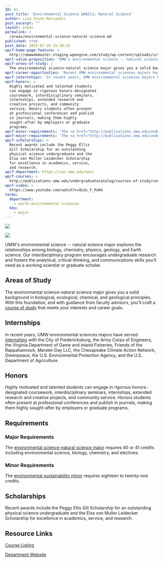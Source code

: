 ```yaml
---
ID: 61
post_title: 'Environmental Science &#8211; Natural Science'
author: Lisa Chinn Marvashti
post_excerpt: ""
layout: areas
permalink: >
  /areas/environmental-science-natural-science.md
published: true
post_date: 2015-07-28 15:30:32
wpcf-home-page-feature: >
  http://umwwebmaster.staging.wpengine.com/study/wp-content/uploads/sites/5/2015/07/Soil-Project-07e.jpg
wpcf-value-proposition: "UMW's environmental science -- natural science major explores the relationships among biology, chemistry, physics, geology, and Earth science. Our interdisciplinary program encourages undergraduate research and fosters the analytical, critical-thinking, and communications skills you'll need as a working scientist or graduate scholar."
wpcf-areas-of-study: |
  The environmental science-natural science major gives you a solid background in biological, ecological, chemical, and geological principles. With this foundation, and with guidance from faculty advisors, you'll craft a <a href="http://publications.umw.red/undergraduatecatalog/courses-of-study/course-descriptions/eesc-2/">course of study</a> that meets your interests and career goals.
wpcf-career-opportunties: 'Recent UMW environmental sciences majors have <a href="http://cas.umw.edu/ees/our-graduates/">gone to work </a>for the U.S. Geological Survey, the Peace Corps, the Department of State, state and local governments, and nongovernmental organizations. Many pursue advanced degrees.'
wpcf-internships: 'In recent years, UMW environmental sciences majors have served <a href="http://cas.umw.edu/ees/internships/">internships</a> with the City of Fredericksburg, the Army Corps of Engineers, the Virginia Department of Game and Inland Fisheries, Friends of the Rappahannock, Marstel-Day LLC, the Chesapeake Climate Action Network, Greenpeace, the U.S. Environmental Protection Agency, and the U.S. Department of Agriculture.'
wpcf-honors: >
  Highly motivated and talented students
  can engage in rigorous honors-designated
  coursework, interdisciplinary seminars,
  internships, extended research and
  creative projects, and community
  service. Honors students often present
  at professional conferences and publish
  in journals, making them highly
  sought-after by employers or graduate
  programs.
wpcf-minor-requirements: 'The <a href="http://publications.umw.edu/undergraduatecatalog/courses-of-study/minors/sust/">environmental sustainability minor</a> requires eighteen to twenty-one credits.'
wpcf-major-requirements: 'The <a href="http://publications.umw.edu/undergraduatecatalog/courses-of-study/majors/eesc-natural/">environmental science-natural science major</a> requires 40 or 41 credits including environmental science, biology, chemistry, and electives.'
wpcf-scholarships: >
  Recent awards include the Peggy Ellis
  Gill Scholarship for an outstanding
  physical science undergraduate and the
  Elsa von Muller Leidecker Scholarship
  for excellence in academics, service,
  and research.
wpcf-department: https://cas.umw.edu/ees/
wpcf-courses: >
  http://publications.umw.edu/undergraduatecatalog/courses-of-study/course-descriptions/eesc-2/
wpcf-video: >
  https://www.youtube.com/watch?v=9LGu_F_PoR4
terms:
  department:
    - earth-environmental-sciences
  key:
    - major
---
```


<!-- Types Custom Fields: -->
[![](http://umwwebmaster.staging.wpengine.com/study/wp-content/uploads/sites/5/2015/07/Soil-Project-07e.jpg)](http://umwwebmaster.staging.wpengine.com/study/wp-content/uploads/sites/5/2015/07/Soil-Project-07e.jpg)
<!-- End home-page-feature -->

<!-- video -->
[![](https://i.ytimg.com/vi/9LGu_F_PoR4/hqdefault.jpg)](https://www.youtube.com/watch?v=9LGu_F_PoR4)
<!-- End video -->

<!-- value-proposition -->
UMW's environmental science -- natural science major explores the relationships among biology, chemistry, physics, geology, and Earth science. Our interdisciplinary program encourages undergraduate research and fosters the analytical, critical-thinking, and communications skills you'll need as a working scientist or graduate scholar.
<!-- End value-proposition -->

<!-- areas-of-study -->
## Areas of Study
The environmental science-natural science major gives you a solid background in biological, ecological, chemical, and geological principles. With this foundation, and with guidance from faculty advisors, you'll craft a [course of study](http://publications.umw.red/undergraduatecatalog/courses-of-study/course-descriptions/eesc-2/) that meets your interests and career goals.
<!-- End areas-of-study -->

<!-- internships -->
## Internships
In recent years, UMW environmental sciences majors have served [internships](http://cas.umw.edu/ees/internships/) with the City of Fredericksburg, the Army Corps of Engineers, the Virginia Department of Game and Inland Fisheries, Friends of the Rappahannock, Marstel-Day LLC, the Chesapeake Climate Action Network, Greenpeace, the U.S. Environmental Protection Agency, and the U.S. Department of Agriculture.
<!-- End internships -->

<!-- honors -->
## Honors
Highly motivated and talented students can engage in rigorous honors-designated coursework, interdisciplinary seminars, internships, extended research and creative projects, and community service. Honors students often present at professional conferences and publish in journals, making them highly sought-after by employers or graduate programs.
<!-- End honors -->

<!-- requirements -->
## Requirements

<!-- major-requirements -->
### Major Requirements
The [environmental science-natural science major](http://publications.umw.edu/undergraduatecatalog/courses-of-study/majors/eesc-natural/) requires 40 or 41 credits including environmental science, biology, chemistry, and electives.
<!-- End major-requirements -->

<!-- minor-requirements -->
### Minor Requirements
The [environmental sustainability minor](http://publications.umw.edu/undergraduatecatalog/courses-of-study/minors/sust/) requires eighteen to twenty-one credits.
<!-- End minor-requirements -->

<!-- End requirements -->

<!-- scholarships -->
## Scholarships
Recent awards include the Peggy Ellis Gill Scholarship for an outstanding physical science undergraduate and the Elsa von Muller Leidecker Scholarship for excellence in academics, service, and research.
<!-- End scholarships -->

<!-- resource-links -->
## Resource Links

<!-- courses -->
[Course Listing](http://publications.umw.edu/undergraduatecatalog/courses-of-study/course-descriptions/eesc-2/)

<!-- End courses -->


<!-- department -->
[Department Website](https://cas.umw.edu/ees/)

<!-- End department -->

<!-- End resource-links -->

<!-- End Types Custom Fields -->